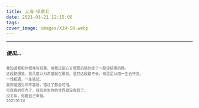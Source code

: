 ```yaml
---
title: 上海-徐家汇
date: 2021-01-21 12:15:00
tags:
cover_image: images/XJH-SH.webp
---
```

---
##### 傻瓜…
<font face="" size=1.5 color=#646464>我知道我和你很难有结果，但我还是心甘情愿的陪你走了一段没结果的路。</br>这段路很美，我几度以为希望就在眼前。虽然这段路不长，但是足以用一生去怀念。</br>一场相遇，一生铭记，</br>我知道遇见你不容易，错过了都会可惜。</br>可我真的尽力了，往后余生你的世界就没有我了。</br>没关系，你要自己幸福。</br>2021.01.24</font>